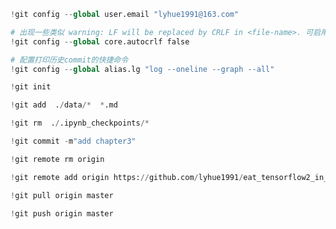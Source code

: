```python
!git config --global user.email "lyhue1991@163.com"

# 出现一些类似 warning: LF will be replaced by CRLF in <file-name>. 可启用如下设置。
!git config --global core.autocrlf false

# 配置打印历史commit的快捷命令
!git config --global alias.lg "log --oneline --graph --all"
```

```python
!git init
```

```python
!git add  ./data/*  *.md
```

```python
!git rm  ./.ipynb_checkpoints/*
```

```python
!git commit -m"add chapter3"
```

```python
!git remote rm origin 
```

```python
!git remote add origin https://github.com/lyhue1991/eat_tensorflow2_in_30_days
```

```python
!git pull origin master 
```

```python
!git push origin master 
```
